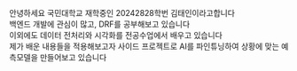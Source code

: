 안녕하세요
국민대학교 재학중인 20242828학번 김태인이라고합니다  
백엔드 개발에 관심이 많고, DRF를 공부해보고 있습니다  
이외에도 데이터 전처리와 시각화를 전공수업에서 배우고 있습니다  
제가 배운 내용들을 적용해보고자 사이드 프로젝트로 AI를 파인튜닝하여 상황에 맞는 예측모델을 만들어보고 있습니다  

